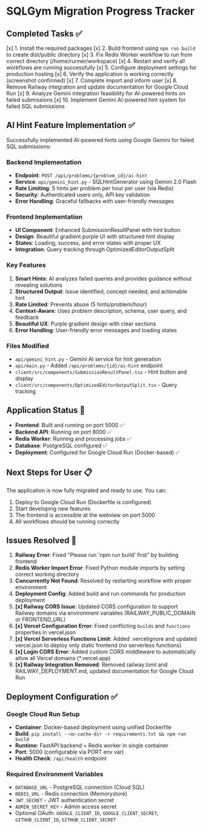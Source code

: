 # SQLGym Migration Progress Tracker

## Completed Tasks ✅

[x] 1. Install the required packages
[x] 2. Build frontend using `npm run build` to create dist/public directory
[x] 3. Fix Redis Worker workflow to run from correct directory (/home/runner/workspace)
[x] 4. Restart and verify all workflows are running successfully
[x] 5. Configure deployment settings for production hosting
[x] 6. Verify the application is working correctly (screenshot confirmed)
[x] 7. Complete import and inform user
[x] 8. Remove Railway integration and update documentation for Google Cloud Run
[x] 9. Analyze Gemini integration feasibility for AI-powered hints on failed submissions
[x] 10. Implement Gemini AI-powered hint system for failed SQL submissions

## AI Hint Feature Implementation ✅

Successfully implemented AI-powered hints using Google Gemini for failed SQL submissions:

### Backend Implementation
- **Endpoint**: `POST /api/problems/{problem_id}/ai-hint`
- **Service**: `api/gemini_hint.py` - SQLHintGenerator using Gemini 2.0 Flash
- **Rate Limiting**: 5 hints per problem per hour per user (via Redis)
- **Security**: Authenticated users only, API key validation
- **Error Handling**: Graceful fallbacks with user-friendly messages

### Frontend Implementation
- **UI Component**: Enhanced SubmissionResultPanel with hint button
- **Design**: Beautiful gradient purple UI with structured hint display
- **States**: Loading, success, and error states with proper UX
- **Integration**: Query tracking through OptimizedEditorOutputSplit

### Key Features
1. **Smart Hints**: AI analyzes failed queries and provides guidance without revealing solutions
2. **Structured Output**: Issue identified, concept needed, and actionable hint
3. **Rate Limited**: Prevents abuse (5 hints/problem/hour)
4. **Context-Aware**: Uses problem description, schema, user query, and feedback
5. **Beautiful UX**: Purple gradient design with clear sections
6. **Error Handling**: User-friendly error messages and loading states

### Files Modified
- `api/gemini_hint.py` - Gemini AI service for hint generation
- `api/main.py` - Added `/api/problems/{id}/ai-hint` endpoint
- `client/src/components/SubmissionResultPanel.tsx` - Hint button and display
- `client/src/components/OptimizedEditorOutputSplit.tsx` - Query tracking

## Application Status 🚀

- **Frontend**: Built and running on port 5000 ✅
- **Backend API**: Running on port 8000 ✅
- **Redis Worker**: Running and processing jobs ✅
- **Database**: PostgreSQL configured ✅
- **Deployment**: Configured for Google Cloud Run (Docker-based) ✅

## Next Steps for User 📋

The application is now fully migrated and ready to use. You can:
1. Deploy to Google Cloud Run (Dockerfile is configured)
2. Start developing new features
3. The frontend is accessible at the webview on port 5000
4. All workflows should be running correctly

## Issues Resolved 🔧

1. **Railway Error**: Fixed "Please run 'npm run build' first" by building frontend
2. **Redis Worker Import Error**: Fixed Python module imports by setting correct working directory
3. **Concurrently Not Found**: Resolved by restarting workflow with proper environment
4. **Deployment Config**: Added build and run commands for production deployment
5. **[x] Railway CORS Issue**: Updated CORS configuration to support Railway domains via environment variables (RAILWAY_PUBLIC_DOMAIN or FRONTEND_URL)
6. **[x] Vercel Configuration Error**: Fixed conflicting `builds` and `functions` properties in vercel.json
7. **[x] Vercel Serverless Functions Limit**: Added .vercelignore and updated vercel.json to deploy only static frontend (no serverless functions)
8. **[x] Login CORS Error**: Added custom CORS middleware to automatically allow all Vercel domains (*.vercel.app)
9. **[x] Railway Integration Removed**: Removed railway.toml and RAILWAY_DEPLOYMENT.md, updated documentation for Google Cloud Run

## Deployment Configuration ✅

### Google Cloud Run Setup
- **Container**: Docker-based deployment using unified Dockerfile
- **Build**: `pip install --no-cache-dir -r requirements.txt && npm run build`
- **Runtime**: FastAPI backend + Redis worker in single container
- **Port**: 5000 (configurable via PORT env var)
- **Health Check**: `/api/health` endpoint

### Required Environment Variables
- `DATABASE_URL` - PostgreSQL connection (Cloud SQL)
- `REDIS_URL` - Redis connection (Memorystore)
- `JWT_SECRET` - JWT authentication secret
- `ADMIN_SECRET_KEY` - Admin access secret
- Optional OAuth: `GOOGLE_CLIENT_ID`, `GOOGLE_CLIENT_SECRET`, `GITHUB_CLIENT_ID`, `GITHUB_CLIENT_SECRET`
